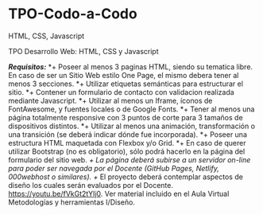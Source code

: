 # TPO-Codo-a-Codo
HTML, CSS, Javascript

TPO Desarrollo Web: HTML, CSS y Javascript

***Requisitos:***
*+ Poseer al menos 3 paginas HTML, siendo su tematica libre. En caso de ser un Sitio Web estilo One Page, el mismo debera tener al menos 3 secciones.
*+ Utilizar etiquetas semánticas para estructurar el sitio.
*+ Contener un formulario de contacto con validacion realizada mediante Javascript.
*+ Utilizar al menos un Iframe, íconos de FontAwesome, y fuentes locales o de Google Fonts.
*+ Tener al menos una página totalmente responsive con 3 puntos de corte para 3 tamaños de dispositivos distintos.
*+ Utilizar al menos una animación, transformación o una transición (se deberá indicar dónde fue incorporada).
*+ Poseer una estructura HTML maquetada con Flexbox y/o Grid.
*+ En caso de querer utilizar Bootstrap (no es obligatorio), sólo podrá hacerlo en la página del formulario del sitio web.
*+ La página deberá subirse a un servidor on-line para poder ser navegada por el Docente (GitHub Pages, Netlify, 000webhost o similares).
+* El proyecto deberá contemplar aspectos de diseño los cuales serán evaluados por el Docente. https://youtu.be/fVkGt2tYIj0. Ver material incluido en el Aula Virtual Metodologías y herramientas I/Diseño.
